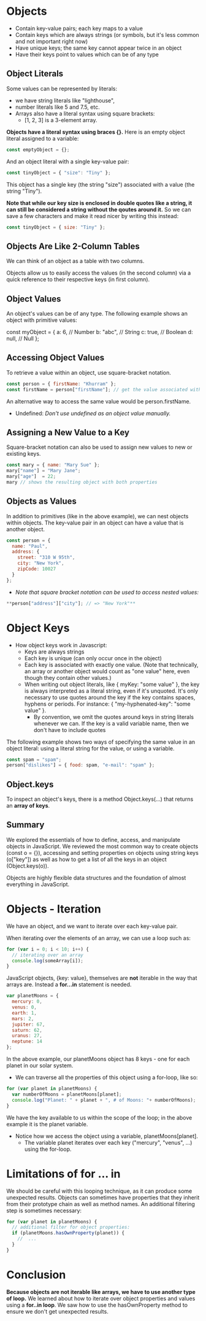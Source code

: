 # Objects

* Contain key-value pairs; each key maps to a value
* Contain keys which are always strings (or symbols, but it's less common and not important right now)
* Have unique keys; the same key cannot appear twice in an object
* Have their keys point to values which can be of any type

## Object Literals
Some values can be represented by literals: 
* we have string literals like "lighthouse", 
* number literals like 5 and 7.5, etc. 
* Arrays also have a literal syntax using square brackets:
  * [1, 2, 3] is a 3-element array.

**Objects have a literal syntax using braces {}.**
Here is an empty object literal assigned to a variable:
```javascript
const emptyObject = {};
```
And an object literal with a single key-value pair:
```javascript
const tinyObject = { "size": "Tiny" };
```
This object has a single key (the string "size") associated with a value (the string "Tiny").

**Note that while our key size is enclosed in double quotes like a string, it can still be considered a string without the qoutes around it.** So we can save a few characters and make it read nicer by writing this instead:
```javascript
const tinyObject = { size: "Tiny" };
```
## Objects Are Like 2-Column Tables
We can think of an object as a table with two columns.

Objects allow us to easily access the values (in the second column) via a quick reference to their respective keys (in first column).

## Object Values
An object's values can be of any type. The following example shows an object with primitive values:

const myObject = {
  a: 6,     // Number
  b: "abc", // String
  c: true,  // Boolean
  d: null,  // Null
};
## Accessing Object Values
To retrieve a value within an object, use square-bracket notation.
```javascript
const person = { firstName: "Khurram" };
const firstName = person["firstName"]; // get the value associated with the key "firstName"
```
An alternative way to access the same value would be person.firstName.

* Undefined: *Don't use undefined as an object value manually.*

## Assigning a New Value to a Key
Square-bracket notation can also be used to assign new values to new or existing keys.

```javascript
const mary = { name: "Mary Sue" };
mary["name"] = "Mary Jane";
mary["age"]  = 22;
mary // shows the resulting object with both properties
```

## Objects as Values
In addition to primitives (like in the above example), we can nest objects within objects. The key-value pair in an object can have a value that is another object.

```javascript
const person = {
  name: "Paul",
  address: {
    street: "310 W 95th",
    city: "New York",
    zipCode: 10027
  }
};
```
* *Note that square bracket notation can be used to access nested values:*

```javascript
**person["address"]["city"]; // => "New York"**
```

# Object Keys
* How object keys work in Javascript:
  * Keys are always strings
  * Each key is unique (can only occur once in the object)
  * Each key is associated with exactly one value. (Note that technically, an array or another object would count as "one value" here, even though they contain other values.)
  * When writing out object literals, like { myKey: "some value" }, the key is always interpreted as a literal string, even if it's unquoted. It's only necessary to use quotes around the key if the key contains spaces, hyphens or periods. For instance: { "my-hyphenated-key": "some value" }.
    * By convention, we omit the quotes around keys in string literals whenever we can. If the key is a valid variable name, then we don't have to include quotes

The following example shows two ways of specifying the same value in an object literal: using a literal string for the value, or using a variable.
```javascript
const spam = "spam";
person["dislikes"] = { food: spam, "e-mail": "spam" };
```

## Object.keys
To inspect an object's keys, there is a method Object.keys(...) that returns an **array of keys**.


## Summary
We explored the essentials of how to define, access, and manipulate objects in JavaScript. We reviewed the most common way to create objects (const o = {}), accessing and setting properties on objects using string keys (o["key"]) as well as how to get a list of all the keys in an object (Object.keys(o)).

Objects are highly flexible data structures and the foundation of almost everything in JavaScript.

# Objects - Iteration
We have an object, and we want to iterate over each key-value pair.

When iterating over the elements of an array, we can use a loop such as:
```javascript
for (var i = 0; i < 10; i++) {
  // iterating over an array
  console.log(someArray[i]);
}
```
JavaScript objects, {key: value}, themselves are **not** iterable in the way that arrays are. Instead a **for...in** statement is needed.
```javascript
var planetMoons = {
  mercury: 0,
  venus: 0,
  earth: 1,
  mars: 2,
  jupiter: 67,
  saturn: 62,
  uranus: 27,
  neptune: 14
};
```
In the above example, our planetMoons object has 8 keys - one for each planet in our solar system.

* We can traverse all the properties of this object using a for-loop, like so:
```javascript
for (var planet in planetMoons) {
  var numberOfMoons = planetMoons[planet];
  console.log("Planet: " + planet + ", # of Moons: "+ numberOfMoons);
}
```
We have the key available to us within the scope of the loop; in the above example it is the planet variable. 
* Notice how we access the object using a variable, planetMoons[planet]. 
  * The variable planet iterates over each key ("mercury", "venus", ...) using the for-loop.

# Limitations of for ... in
We should be careful with this looping technique, as it can produce some unexpected results. Objects can sometimes have properties that they inherit from their prototype chain as well as method names. An additional filtering step is sometimes necessary:
```javascript
for (var planet in planetMoons) {
  // additional filter for object properties:
  if (planetMoons.hasOwnProperty(planet)) {
    //  ...
  }
}
```
# Conclusion
**Because objects are not iterable like arrays, we have to use another type of loop.** We learned about how to iterate over object properties and values using a **for..in loop**. We saw how to use the hasOwnProperty method to ensure we don't get unexpected results.


